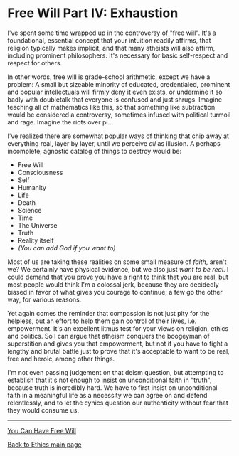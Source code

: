 # Free Will Part IV: Exhaustion

I've spent some time wrapped up in the controversy of "free will". It's a foundational, essential concept that your intuition readily affirms, that religion typically makes implicit, and that many atheists will also affirm, including prominent philosophers. It's necessary for basic self-respect and respect for others.

In other words, free will is grade-school arithmetic, except we have a problem: A small but sizeable minority of educated, credentialed, prominent and popular intellectuals will firmly deny it even exists, or undermine it so badly with doubletalk that everyone is confused and just shrugs. Imagine teaching all of mathematics like this, so that something like subtraction would be considered a controversy, sometimes infused with political turmoil and rage. Imagine the riots over pi...

I've realized there are somewhat popular ways of thinking that chip away at everything real, layer by layer, until we perceive *all* as illusion. A perhaps incomplete, agnostic catalog of things to destroy would be:

- Free Will
- Consciousness
- Self
- Humanity
- Life
- Death
- Science
- Time
- The Universe
- Truth
- Reality itself
- *(You can add God if you want to)*

Most of us are taking these realities on some small measure of *faith*, aren't we? We certainly have physical evidence, but we also just *want to be real*. I could demand that you prove you have a right to think that you are real, but most people would think I'm a colossal jerk, because they are decidedly biased in favor of what gives you courage to continue; a few go the other way, for various reasons.

Yet again comes the reminder that compassion is not just pity for the helpless, but an effort to help them gain control of their lives, i.e. empowerment. It's an excellent litmus test for your views on religion, ethics and politics. So I can argue that atheism conquers the boogeyman of superstition and gives you that empowerment, but not if you have to fight a lengthy and brutal battle just to prove that it's acceptable to want to be real, free and heroic, among other things.

I'm not even passing judgement on that deism question, but attempting to establish that it's not enough to insist on unconditional faith in "truth", because truth is incredibly hard. We have to first insist on unconditional faith in a meaningful life as a necessity we can agree on and defend relentlessly, and to let the cynics question our authenticity without fear that they would consume us.

------

[You Can Have Free Will](./FreeWill.md)

[Back to Ethics main page](./README.md)
